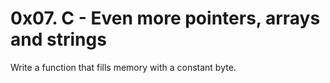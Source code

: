 # 0x07. C - Even more pointers, arrays and strings
Write a function that fills memory with a constant byte.
